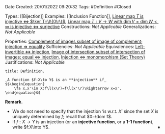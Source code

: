 <br />
<br />

Date Created: 20/01/2022 09:20:32
Tags: #Definition #Closed 

Types: [[Bijection]]
Examples: [[Inclusion Function]], [Linear map $T$ is injective $\Leftrightarrow$ $\ker T=\l\{0\r\}$](Linear%20map%20is%20injective%20iff%20kernel%20vanishes.md), [Linear map $T:V\to W$ with $\dim V=\dim W<\infty$ is injective $\Leftrightarrow$ surjective](Linear%20map%20between%20vector%20spaces%20of%20same%20dimension%20is%20injective%20iff%20surjective.md)
Constructions: _Not Applicable_
Generalizations: _Not Applicable_

Properties: [Complement of images subset of image of complement; injection $\Rightarrow$ equality](Complement%20of%20images%20subset%20of%20image%20of%20complement;%20injection%20implies%20equality.md)
Sufficiencies: _Not Applicable_
Equivalences: [Left-invertible $\Leftrightarrow$ injection](Left-invertible%20iff%20injection.md), [Image of intersection subset of intersection of images; equal $\Leftrightarrow$ injection](Image%20of%20intersection%20subset%20of%20intersection%20of%20images;%20equal%20iff%20injection.md), [Injection $\Leftrightarrow$ monomorphism (Set Theory)](Injection%20iff%20monomorphism%20(Set%20Theory).md)
Justifications: _Not Applicable_

``` ad-Definition
title: Definition.

_A function $f:X\to Y$ is an **injection** if_
$$\begin{equation}
    \fa x,x'\in X:f\l(x\r)=f\l(x'\r)\Rightarrow x=x'.
\end{equation}$$

```

**Remark.**
* We do not need to specify that the injection $\textrm{`}$is w.r.t. $X\textrm{'}$ since the set $X$ is uniquely determined by $f$; recall that $X=\dom f$.
* If $f:X\to Y$ is an injection (or an **injective function**, or a **1-1 function**), write $f:X\into Y$.<span style="float:right;">$\blacklozenge$</span>
